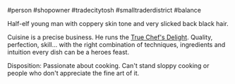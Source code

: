 #person #shopowner #tradecitytosh #smalltraderdistrict #balance 

Half-elf young man with coppery skin tone and very slicked back black hair. 

Cuisine is a precise business. He runs the [True Chef's Delight](obsidian://open?vault=World%20Wiki&file=Confederation%20of%20Cernia%2FTradecity%20Tosh%2FSmall%20Trader%20District%2FL_The%20True%20Chef's%20Delight). Quality, perfection, skill... with the right combination of techniques, ingredients and intuition every dish can be a heroes feast.

Disposition: Passionate about cooking. Can't stand sloppy cooking or people who don't appreciate the fine art of it.